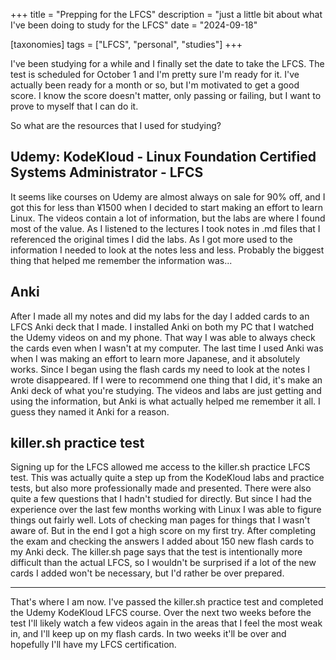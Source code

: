 +++
title = "Prepping for the LFCS"
description = "just a little bit about what I've been doing to study for the LFCS"
date = "2024-09-18"

[taxonomies] 
tags = ["LFCS", "personal", "studies"]
+++

I've been studying for a while and I finally set the date to take the LFCS.  The test is scheduled for October 1 and I'm pretty sure I'm ready for it.  I've actually been ready for a month or so, but I'm motivated to get a good score.  I know the score doesn't matter, only passing or failing, but I want to prove to myself that I can do it.

So what are the resources that I used for studying?

## Udemy: KodeKloud - Linux Foundation Certified Systems Administrator - LFCS

It seems like courses on Udemy are almost always on sale for 90% off, and I got this for less than ¥1500 when I decided to start making an effort to learn Linux.  The videos contain a lot of information, but the labs are where I found most of the value.  As I listened to the lectures I took notes in .md files that I referenced the original times I did the labs.  As I got more used to the information I needed to look at the notes less and less.  Probably the biggest thing that helped me remember the information was...

## Anki

After I made all my notes and did my labs for the day I added cards to an LFCS Anki deck that I made.  I installed Anki on both my PC that I watched the Udemy videos on and my phone.  That way I was able to always check the cards even when I wasn't at my computer.  The last time I used Anki was when I was making an effort to learn more Japanese, and it absolutely works.  Since I began using the flash cards my need to look at the notes I wrote disappeared.  If I were to recommend one thing that I did, it's make an Anki deck of what you're studying.  The videos and labs are just getting and using the information, but Anki is what actually helped me remember it all.  I guess they named it Anki for a reason.

## killer.sh practice test

Signing up for the LFCS allowed me access to the killer.sh practice LFCS test.  This was actually quite a step up from the KodeKloud labs and practice tests, but also more professionally made and presented.  There were also quite a few questions that I hadn't studied for directly.  But since I had the experience over the last few months working with Linux I was able to figure things out fairly well.  Lots of checking man pages for things that I wasn't aware of.  But in the end I got a high score on my first try.  After completing the exam and checking the answers I added about 150 new flash cards to my Anki deck.  The killer.sh page says that the test is intentionally more difficult than the actual LFCS, so I wouldn't be surprised if a lot of the new cards I added won't be necessary, but I'd rather be over prepared.

---

That's where I am now.  I've passed the killer.sh practice test and completed the Udemy KodeKloud LFCS course.  Over the next two weeks before the test I'll likely watch a few videos again in the areas that I feel the most weak in, and I'll keep up on my flash cards.  In two weeks it'll be over and hopefully I'll have my LFCS certification.
